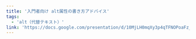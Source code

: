 ```yaml
---
title: '入門者向け alt属性の書き方アドバイス'
tags:
  - 'alt（代替テキスト）'
link: 'https://docs.google.com/presentation/d/10MjLH0mqXy3p4qTFNOPoaFz_PAOc0k9nLP_ID4mvnd0/edit#slide=id.p'
---
```

